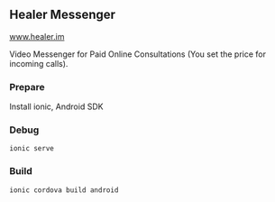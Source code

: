 ## Healer Messenger
www.healer.im

Video Messenger for Paid Online Consultations (You set the price for incoming calls).

### Prepare
Install ionic, Android SDK

### Debug
```ionic serve```

### Build
```ionic cordova build android```

